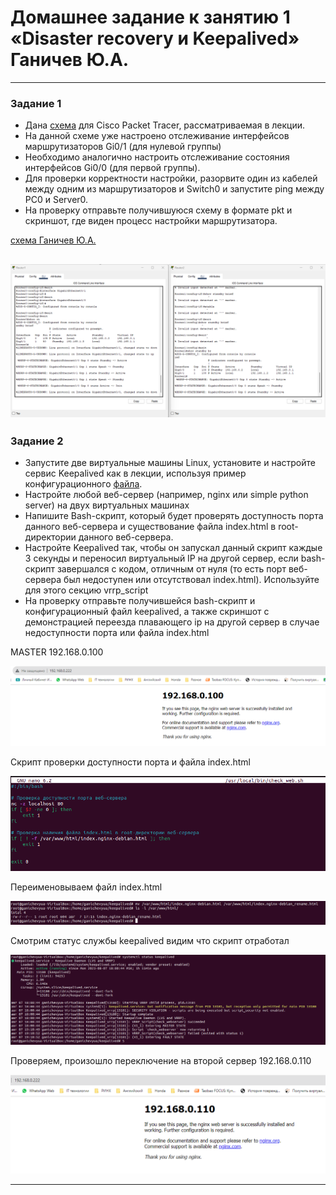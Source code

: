 # Домашнее задание к занятию 1 «Disaster recovery и Keepalived» Ганичев Ю.А.

------


### Задание 1
- Дана [схема](../../../netology_home/sflt-homeworks/1/hsrp_advanced.pkt) для Cisco Packet Tracer, рассматриваемая в лекции.
- На данной схеме уже настроено отслеживание интерфейсов маршрутизаторов Gi0/1 (для нулевой группы)
- Необходимо аналогично настроить отслеживание состояния интерфейсов Gi0/0 (для первой группы).
- Для проверки корректности настройки, разорвите один из кабелей между одним из маршрутизаторов и Switch0 и запустите ping между PC0 и Server0.
- На проверку отправьте получившуюся схему в формате pkt и скриншот, где виден процесс настройки маршрутизатора.

[схема Ганичев Ю.А.](https://github.com/s2nt/netology_home_works/blob/main/sflt/files/zadanie1.pkt)

![Alt текст](https://github.com/s2nt/netology_home_works/blob/main/sflt/screenshots/1/%D0%A1%D0%BD%D0%B8%D0%BC%D0%BE%D0%BA%20%D1%8D%D0%BA%D1%80%D0%B0%D0%BD%D0%B0%202023-08-07%20165110.png)
------


### Задание 2
- Запустите две виртуальные машины Linux, установите и настройте сервис Keepalived как в лекции, используя пример конфигурационного [файла](../../../netology_home/sflt-homeworks/1/keepalived-simple.conf).
- Настройте любой веб-сервер (например, nginx или simple python server) на двух виртуальных машинах
- Напишите Bash-скрипт, который будет проверять доступность порта данного веб-сервера и существование файла index.html в root-директории данного веб-сервера.
- Настройте Keepalived так, чтобы он запускал данный скрипт каждые 3 секунды и переносил виртуальный IP на другой сервер, если bash-скрипт завершался с кодом, отличным от нуля (то есть порт веб-сервера был недоступен или отсутствовал index.html). Используйте для этого секцию vrrp_script
- На проверку отправьте получившейся bash-скрипт и конфигурационный файл keepalived, а также скриншот с демонстрацией переезда плавающего ip на другой сервер в случае недоступности порта или файла index.html

MASTER 192.168.0.100

![Alt текст](https://github.com/s2nt/netology_home_works/blob/main/sflt/screenshots/1/%D0%A1%D0%BD%D0%B8%D0%BC%D0%BE%D0%BA%20%D1%8D%D0%BA%D1%80%D0%B0%D0%BD%D0%B0%202023-08-07%20190926.png)

Скрипт проверки доступности порта и файла index.html

![Alt текст](https://github.com/s2nt/netology_home_works/blob/main/sflt/screenshots/1/%D0%A1%D0%BD%D0%B8%D0%BC%D0%BE%D0%BA%20%D1%8D%D0%BA%D1%80%D0%B0%D0%BD%D0%B0%202023-08-07%20191422.png)

Переименовываем файл index.html

![Alt текст](https://github.com/s2nt/netology_home_works/blob/main/sflt/screenshots/1/%D0%A1%D0%BD%D0%B8%D0%BC%D0%BE%D0%BA%20%D1%8D%D0%BA%D1%80%D0%B0%D0%BD%D0%B0%202023-08-07%20191116.png)

Смотрим статус службы keepalived видим что скрипт отработал

![Alt текст](https://github.com/s2nt/netology_home_works/blob/main/sflt/screenshots/1/%D0%A1%D0%BD%D0%B8%D0%BC%D0%BE%D0%BA%20%D1%8D%D0%BA%D1%80%D0%B0%D0%BD%D0%B0%202023-08-07%20191346.png)

Проверяем, произошло переключение на второй сервер 192.168.0.110

![Alt текст](https://github.com/s2nt/netology_home_works/blob/main/sflt/screenshots/1/%D0%A1%D0%BD%D0%B8%D0%BC%D0%BE%D0%BA%20%D1%8D%D0%BA%D1%80%D0%B0%D0%BD%D0%B0%202023-08-07%20191403.png)

------
